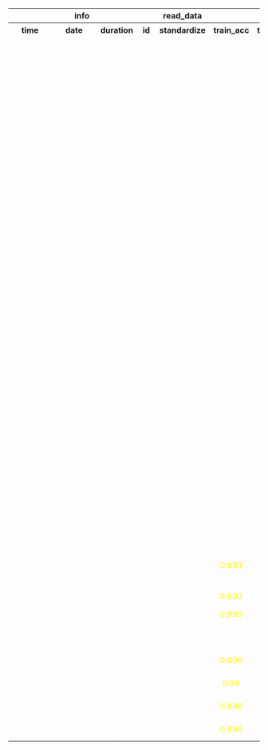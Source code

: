 <table>
<tr>
<th colspan=4 style="text-align: center; vertical-align: middle;">info</th>
<th colspan=1 style="text-align: center; vertical-align: middle;">read_data</th>
<th colspan=4 style="text-align: center; vertical-align: middle;">metrics</th>
<th colspan=2 style="text-align: center; vertical-align: middle;">cross_val_predict</th>
</tr>
<th style="text-align: center; vertical-align: middle;">time</th>
<th style="text-align: center; vertical-align: middle;">date</th>
<th style="text-align: center; vertical-align: middle;">duration</th>
<th style="text-align: center; vertical-align: middle;">id</th>
<th style="text-align: center; vertical-align: middle;">standardize</th>
<th style="text-align: center; vertical-align: middle;">train_acc</th>
<th style="text-align: center; vertical-align: middle;">train_wf1</th>
<th style="text-align: center; vertical-align: middle;">repeated_10fold_wf1</th>
<th style="text-align: center; vertical-align: middle;">accuracy</th>
<th style="text-align: center; vertical-align: middle;">estimator</th>
<th style="text-align: center; vertical-align: middle;">cv</th>
</tr>
<tr>
<td style="text-align: center; vertical-align: middle;"> <font color=white>12:20:09</font></td>
<td style="text-align: center; vertical-align: middle;"> <font color=white>05/11/23</font></td>
<td style="text-align: center; vertical-align: middle;"> <font color=white>26.57 s</font></td>
<td style="text-align: center; vertical-align: middle;"> <font color=white>1</font></td>
<td style="text-align: center; vertical-align: middle;"> <font color=white>True</font></td>
<td style="text-align: center; vertical-align: middle;"> <font color=white></font></td>
<td style="text-align: center; vertical-align: middle;"> <font color=white></font></td>
<td style="text-align: center; vertical-align: middle;"> <font color=white></font></td>
<td style="text-align: center; vertical-align: middle;"> <font color=white>0.964406779661017</font></td>
<td style="text-align: center; vertical-align: middle;"> <font color=white>StackingClassifier(estimators=[('rf', RandomForestClassifier...</font></td>
<td style="text-align: center; vertical-align: middle;"> <font color=white>5</font></td>
</tr>
<tr>
<td style="text-align: center; vertical-align: middle;"> <font color=white>12:21:29</font></td>
<td style="text-align: center; vertical-align: middle;"> <font color=white>05/11/23</font></td>
<td style="text-align: center; vertical-align: middle;"> <font color=white>26.41 s</font></td>
<td style="text-align: center; vertical-align: middle;"> <font color=white>2</font></td>
<td style="text-align: center; vertical-align: middle;"> <font color=white>True</font></td>
<td style="text-align: center; vertical-align: middle;"> <font color=white></font></td>
<td style="text-align: center; vertical-align: middle;"> <font color=white></font></td>
<td style="text-align: center; vertical-align: middle;"> <font color=white></font></td>
<td style="text-align: center; vertical-align: middle;"> <font color=yellow>0.9771186440677966</font></td>
<td style="text-align: center; vertical-align: middle;"> <font color=white>StackingClassifier(estimators=[('rf', RandomForestClassifier...</font></td>
<td style="text-align: center; vertical-align: middle;"> <font color=white>5</font></td>
</tr>
<tr>
<td style="text-align: center; vertical-align: middle;"> <font color=white>12:23:11</font></td>
<td style="text-align: center; vertical-align: middle;"> <font color=white>05/11/23</font></td>
<td style="text-align: center; vertical-align: middle;"> <font color=white>26.18 s</font></td>
<td style="text-align: center; vertical-align: middle;"> <font color=white>3</font></td>
<td style="text-align: center; vertical-align: middle;"> <font color=white>True</font></td>
<td style="text-align: center; vertical-align: middle;"> <font color=white></font></td>
<td style="text-align: center; vertical-align: middle;"> <font color=white></font></td>
<td style="text-align: center; vertical-align: middle;"> <font color=white></font></td>
<td style="text-align: center; vertical-align: middle;"> <font color=yellow>0.9779661016949153</font></td>
<td style="text-align: center; vertical-align: middle;"> <font color=white>StackingClassifier(estimators=[('rf', RandomForestClassifier...</font></td>
<td style="text-align: center; vertical-align: middle;"> <font color=white>5</font></td>
</tr>
<tr>
<td style="text-align: center; vertical-align: middle;"> <font color=white>12:27:06</font></td>
<td style="text-align: center; vertical-align: middle;"> <font color=white>05/11/23</font></td>
<td style="text-align: center; vertical-align: middle;"> <font color=white>27.59 s</font></td>
<td style="text-align: center; vertical-align: middle;"> <font color=white>4</font></td>
<td style="text-align: center; vertical-align: middle;"> <font color=white>True</font></td>
<td style="text-align: center; vertical-align: middle;"> <font color=white></font></td>
<td style="text-align: center; vertical-align: middle;"> <font color=white></font></td>
<td style="text-align: center; vertical-align: middle;"> <font color=white></font></td>
<td style="text-align: center; vertical-align: middle;"> <font color=yellow>0.976271186440678</font></td>
<td style="text-align: center; vertical-align: middle;"> <font color=white>StackingClassifier(estimators=[('rf', RandomForestClassifier...</font></td>
<td style="text-align: center; vertical-align: middle;"> <font color=white>5</font></td>
</tr>
<tr>
<td style="text-align: center; vertical-align: middle;"> <font color=white>13:14:13</font></td>
<td style="text-align: center; vertical-align: middle;"> <font color=white>05/11/23</font></td>
<td style="text-align: center; vertical-align: middle;"> <font color=white>26.26 s</font></td>
<td style="text-align: center; vertical-align: middle;"> <font color=white>5</font></td>
<td style="text-align: center; vertical-align: middle;"> <font color=white>True</font></td>
<td style="text-align: center; vertical-align: middle;"> <font color=white></font></td>
<td style="text-align: center; vertical-align: middle;"> <font color=white></font></td>
<td style="text-align: center; vertical-align: middle;"> <font color=white></font></td>
<td style="text-align: center; vertical-align: middle;"> <font color=yellow>0.9771186440677966</font></td>
<td style="text-align: center; vertical-align: middle;"> <font color=white>StackingClassifier(estimators=[('rf', RandomForestClassifier...</font></td>
<td style="text-align: center; vertical-align: middle;"> <font color=white>5</font></td>
</tr>
<tr>
<td style="text-align: center; vertical-align: middle;"> <font color=white>13:15:02</font></td>
<td style="text-align: center; vertical-align: middle;"> <font color=white>05/11/23</font></td>
<td style="text-align: center; vertical-align: middle;"> <font color=white>20.62 s</font></td>
<td style="text-align: center; vertical-align: middle;"> <font color=white>6</font></td>
<td style="text-align: center; vertical-align: middle;"> <font color=white>True</font></td>
<td style="text-align: center; vertical-align: middle;"> <font color=white></font></td>
<td style="text-align: center; vertical-align: middle;"> <font color=white></font></td>
<td style="text-align: center; vertical-align: middle;"> <font color=white></font></td>
<td style="text-align: center; vertical-align: middle;"> <font color=yellow>0.976271186440678</font></td>
<td style="text-align: center; vertical-align: middle;"> <font color=white>StackingClassifier(estimators=[('rf', RandomForestClassifier...</font></td>
<td style="text-align: center; vertical-align: middle;"> <font color=white>5</font></td>
</tr>
<tr>
<td style="text-align: center; vertical-align: middle;"> <font color=white>13:19:10</font></td>
<td style="text-align: center; vertical-align: middle;"> <font color=white>05/11/23</font></td>
<td style="text-align: center; vertical-align: middle;"> <font color=white>33.76 s</font></td>
<td style="text-align: center; vertical-align: middle;"> <font color=white>7</font></td>
<td style="text-align: center; vertical-align: middle;"> <font color=white>True</font></td>
<td style="text-align: center; vertical-align: middle;"> <font color=white></font></td>
<td style="text-align: center; vertical-align: middle;"> <font color=white></font></td>
<td style="text-align: center; vertical-align: middle;"> <font color=white></font></td>
<td style="text-align: center; vertical-align: middle;"> <font color=yellow>0.9779661016949153</font></td>
<td style="text-align: center; vertical-align: middle;"> <font color=white>StackingClassifier(estimators=[('rf', RandomForestClassifier...</font></td>
<td style="text-align: center; vertical-align: middle;"> <font color=white>5</font></td>
</tr>
<tr>
<td style="text-align: center; vertical-align: middle;"> <font color=white>13:19:57</font></td>
<td style="text-align: center; vertical-align: middle;"> <font color=white>05/11/23</font></td>
<td style="text-align: center; vertical-align: middle;"> <font color=white>34.09 s</font></td>
<td style="text-align: center; vertical-align: middle;"> <font color=white>8</font></td>
<td style="text-align: center; vertical-align: middle;"> <font color=white>True</font></td>
<td style="text-align: center; vertical-align: middle;"> <font color=white></font></td>
<td style="text-align: center; vertical-align: middle;"> <font color=white></font></td>
<td style="text-align: center; vertical-align: middle;"> <font color=white></font></td>
<td style="text-align: center; vertical-align: middle;"> <font color=yellow>0.976271186440678</font></td>
<td style="text-align: center; vertical-align: middle;"> <font color=white>StackingClassifier(estimators=[('rf', RandomForestClassifier...</font></td>
<td style="text-align: center; vertical-align: middle;"> <font color=white>5</font></td>
</tr>
<tr>
<td style="text-align: center; vertical-align: middle;"> <font color=white>13:21:17</font></td>
<td style="text-align: center; vertical-align: middle;"> <font color=white>05/11/23</font></td>
<td style="text-align: center; vertical-align: middle;"> <font color=white>32.69 s</font></td>
<td style="text-align: center; vertical-align: middle;"> <font color=white>9</font></td>
<td style="text-align: center; vertical-align: middle;"> <font color=white>True</font></td>
<td style="text-align: center; vertical-align: middle;"> <font color=white></font></td>
<td style="text-align: center; vertical-align: middle;"> <font color=white></font></td>
<td style="text-align: center; vertical-align: middle;"> <font color=white></font></td>
<td style="text-align: center; vertical-align: middle;"> <font color=yellow>0.9745762711864406</font></td>
<td style="text-align: center; vertical-align: middle;"> <font color=white>StackingClassifier(estimators=[('rf', RandomForestClassifier...</font></td>
<td style="text-align: center; vertical-align: middle;"> <font color=white>5</font></td>
</tr>
<tr>
<td style="text-align: center; vertical-align: middle;"> <font color=white>13:22:08</font></td>
<td style="text-align: center; vertical-align: middle;"> <font color=white>05/11/23</font></td>
<td style="text-align: center; vertical-align: middle;"> <font color=white>32.88 s</font></td>
<td style="text-align: center; vertical-align: middle;"> <font color=white>10</font></td>
<td style="text-align: center; vertical-align: middle;"> <font color=white>True</font></td>
<td style="text-align: center; vertical-align: middle;"> <font color=white></font></td>
<td style="text-align: center; vertical-align: middle;"> <font color=white></font></td>
<td style="text-align: center; vertical-align: middle;"> <font color=white></font></td>
<td style="text-align: center; vertical-align: middle;"> <font color=yellow>0.9771186440677966</font></td>
<td style="text-align: center; vertical-align: middle;"> <font color=white>StackingClassifier(estimators=[('rf', RandomForestClassifier...</font></td>
<td style="text-align: center; vertical-align: middle;"> <font color=white>5</font></td>
</tr>
<tr>
<td style="text-align: center; vertical-align: middle;"> <font color=white>13:26:54</font></td>
<td style="text-align: center; vertical-align: middle;"> <font color=white>05/11/23</font></td>
<td style="text-align: center; vertical-align: middle;"> <font color=white>1.06 min</font></td>
<td style="text-align: center; vertical-align: middle;"> <font color=white>12</font></td>
<td style="text-align: center; vertical-align: middle;"> <font color=white>True</font></td>
<td style="text-align: center; vertical-align: middle;"> <font color=white></font></td>
<td style="text-align: center; vertical-align: middle;"> <font color=white></font></td>
<td style="text-align: center; vertical-align: middle;"> <font color=white></font></td>
<td style="text-align: center; vertical-align: middle;"> <font color=white>0.9771186440677966</font></td>
<td style="text-align: center; vertical-align: middle;"> <font color=yellow>StackingClassifier(estimators=[('rf',
                      ...</font></td>
<td style="text-align: center; vertical-align: middle;"> <font color=white>5</font></td>
</tr>
<tr>
<td style="text-align: center; vertical-align: middle;"> <font color=white>15:56:48</font></td>
<td style="text-align: center; vertical-align: middle;"> <font color=white>05/11/23</font></td>
<td style="text-align: center; vertical-align: middle;"> <font color=white>34.74 s</font></td>
<td style="text-align: center; vertical-align: middle;"> <font color=white>13</font></td>
<td style="text-align: center; vertical-align: middle;"> <font color=white>True</font></td>
<td style="text-align: center; vertical-align: middle;"> <font color=white></font></td>
<td style="text-align: center; vertical-align: middle;"> <font color=white></font></td>
<td style="text-align: center; vertical-align: middle;"> <font color=white></font></td>
<td style="text-align: center; vertical-align: middle;"> <font color=yellow>0.9796610169491525</font></td>
<td style="text-align: center; vertical-align: middle;"> <font color=yellow>StackingClassifier(estimators=[('rf', RandomForestClassifier...</font></td>
<td style="text-align: center; vertical-align: middle;"> <font color=white>5</font></td>
</tr>
<tr>
<td style="text-align: center; vertical-align: middle;"> <font color=white>16:07:29</font></td>
<td style="text-align: center; vertical-align: middle;"> <font color=white>05/11/23</font></td>
<td style="text-align: center; vertical-align: middle;"> <font color=white>20.15 s</font></td>
<td style="text-align: center; vertical-align: middle;"> <font color=white>14</font></td>
<td style="text-align: center; vertical-align: middle;"> <font color=white>True</font></td>
<td style="text-align: center; vertical-align: middle;"> <font color=white></font></td>
<td style="text-align: center; vertical-align: middle;"> <font color=white></font></td>
<td style="text-align: center; vertical-align: middle;"> <font color=white></font></td>
<td style="text-align: center; vertical-align: middle;"> <font color=yellow>0.9813559322033898</font></td>
<td style="text-align: center; vertical-align: middle;"> <font color=white>StackingClassifier(estimators=[('rf', RandomForestClassifier...</font></td>
<td style="text-align: center; vertical-align: middle;"> <font color=white>5</font></td>
</tr>
<tr>
<td style="text-align: center; vertical-align: middle;"> <font color=white>16:09:31</font></td>
<td style="text-align: center; vertical-align: middle;"> <font color=white>05/11/23</font></td>
<td style="text-align: center; vertical-align: middle;"> <font color=white>1.13 min</font></td>
<td style="text-align: center; vertical-align: middle;"> <font color=white>15</font></td>
<td style="text-align: center; vertical-align: middle;"> <font color=white>True</font></td>
<td style="text-align: center; vertical-align: middle;"> <font color=white></font></td>
<td style="text-align: center; vertical-align: middle;"> <font color=white></font></td>
<td style="text-align: center; vertical-align: middle;"> <font color=white></font></td>
<td style="text-align: center; vertical-align: middle;"> <font color=yellow>0.9771186440677966</font></td>
<td style="text-align: center; vertical-align: middle;"> <font color=white>StackingClassifier(estimators=[('rf', RandomForestClassifier...</font></td>
<td style="text-align: center; vertical-align: middle;"> <font color=white>5</font></td>
</tr>
<tr>
<td style="text-align: center; vertical-align: middle;"> <font color=white>16:11:27</font></td>
<td style="text-align: center; vertical-align: middle;"> <font color=white>05/11/23</font></td>
<td style="text-align: center; vertical-align: middle;"> <font color=white>19.37 s</font></td>
<td style="text-align: center; vertical-align: middle;"> <font color=white>16</font></td>
<td style="text-align: center; vertical-align: middle;"> <font color=white>True</font></td>
<td style="text-align: center; vertical-align: middle;"> <font color=white></font></td>
<td style="text-align: center; vertical-align: middle;"> <font color=white></font></td>
<td style="text-align: center; vertical-align: middle;"> <font color=white></font></td>
<td style="text-align: center; vertical-align: middle;"> <font color=yellow>0.9813559322033898</font></td>
<td style="text-align: center; vertical-align: middle;"> <font color=white>StackingClassifier(estimators=[('rf', RandomForestClassifier...</font></td>
<td style="text-align: center; vertical-align: middle;"> <font color=white>5</font></td>
</tr>
<tr>
<td style="text-align: center; vertical-align: middle;"> <font color=white>16:24:34</font></td>
<td style="text-align: center; vertical-align: middle;"> <font color=white>05/11/23</font></td>
<td style="text-align: center; vertical-align: middle;"> <font color=white>19.83 s</font></td>
<td style="text-align: center; vertical-align: middle;"> <font color=white>17</font></td>
<td style="text-align: center; vertical-align: middle;"> <font color=white>True</font></td>
<td style="text-align: center; vertical-align: middle;"> <font color=white></font></td>
<td style="text-align: center; vertical-align: middle;"> <font color=white></font></td>
<td style="text-align: center; vertical-align: middle;"> <font color=white></font></td>
<td style="text-align: center; vertical-align: middle;"> <font color=yellow>0.9805084745762712</font></td>
<td style="text-align: center; vertical-align: middle;"> <font color=white>StackingClassifier(estimators=[('rf', RandomForestClassifier...</font></td>
<td style="text-align: center; vertical-align: middle;"> <font color=white>5</font></td>
</tr>
<tr>
<td style="text-align: center; vertical-align: middle;"> <font color=white>15:28:15</font></td>
<td style="text-align: center; vertical-align: middle;"> <font color=white>05/14/23</font></td>
<td style="text-align: center; vertical-align: middle;"> <font color=white>3.81 min</font></td>
<td style="text-align: center; vertical-align: middle;"> <font color=white>18</font></td>
<td style="text-align: center; vertical-align: middle;"> <font color=white>True</font></td>
<td style="text-align: center; vertical-align: middle;"> <font color=yellow>0.991</font></td>
<td style="text-align: center; vertical-align: middle;"> <font color=yellow>0.991</font></td>
<td style="text-align: center; vertical-align: middle;"> <font color=yellow>0.9813</font></td>
<td style="text-align: center; vertical-align: middle;"> <font color=yellow></font></td>
<td style="text-align: center; vertical-align: middle;"> <font color=yellow></font></td>
<td style="text-align: center; vertical-align: middle;"> <font color=yellow></font></td>
</tr>
<tr>
<td style="text-align: center; vertical-align: middle;"> <font color=white>15:32:42</font></td>
<td style="text-align: center; vertical-align: middle;"> <font color=white>05/14/23</font></td>
<td style="text-align: center; vertical-align: middle;"> <font color=white>31.52 s</font></td>
<td style="text-align: center; vertical-align: middle;"> <font color=white>19</font></td>
<td style="text-align: center; vertical-align: middle;"> <font color=white>True</font></td>
<td style="text-align: center; vertical-align: middle;"> <font color=white>0.991</font></td>
<td style="text-align: center; vertical-align: middle;"> <font color=white>0.991</font></td>
<td style="text-align: center; vertical-align: middle;"> <font color=white>0.9813</font></td>
<td style="text-align: center; vertical-align: middle;"> <font color=white></font></td>
<td style="text-align: center; vertical-align: middle;"> <font color=white></font></td>
<td style="text-align: center; vertical-align: middle;"> <font color=white></font></td>
</tr>
<tr>
<td style="text-align: center; vertical-align: middle;"> <font color=white>15:33:41</font></td>
<td style="text-align: center; vertical-align: middle;"> <font color=white>05/14/23</font></td>
<td style="text-align: center; vertical-align: middle;"> <font color=white>53.63 s</font></td>
<td style="text-align: center; vertical-align: middle;"> <font color=white>20</font></td>
<td style="text-align: center; vertical-align: middle;"> <font color=white>True</font></td>
<td style="text-align: center; vertical-align: middle;"> <font color=yellow>0.993</font></td>
<td style="text-align: center; vertical-align: middle;"> <font color=yellow>0.993</font></td>
<td style="text-align: center; vertical-align: middle;"> <font color=yellow>0.9814</font></td>
<td style="text-align: center; vertical-align: middle;"> <font color=white></font></td>
<td style="text-align: center; vertical-align: middle;"> <font color=white></font></td>
<td style="text-align: center; vertical-align: middle;"> <font color=white></font></td>
</tr>
<tr>
<td style="text-align: center; vertical-align: middle;"> <font color=white>15:52:17</font></td>
<td style="text-align: center; vertical-align: middle;"> <font color=white>05/15/23</font></td>
<td style="text-align: center; vertical-align: middle;"> <font color=white>2.34 min</font></td>
<td style="text-align: center; vertical-align: middle;"> <font color=white>22</font></td>
<td style="text-align: center; vertical-align: middle;"> <font color=white>True</font></td>
<td style="text-align: center; vertical-align: middle;"> <font color=yellow>0.989</font></td>
<td style="text-align: center; vertical-align: middle;"> <font color=yellow>0.989</font></td>
<td style="text-align: center; vertical-align: middle;"> <font color=yellow>0.9838</font></td>
<td style="text-align: center; vertical-align: middle;"> <font color=white></font></td>
<td style="text-align: center; vertical-align: middle;"> <font color=white></font></td>
<td style="text-align: center; vertical-align: middle;"> <font color=white></font></td>
</tr>
<tr>
<td style="text-align: center; vertical-align: middle;"> <font color=white>15:55:33</font></td>
<td style="text-align: center; vertical-align: middle;"> <font color=white>05/15/23</font></td>
<td style="text-align: center; vertical-align: middle;"> <font color=white>1.68 min</font></td>
<td style="text-align: center; vertical-align: middle;"> <font color=white>23</font></td>
<td style="text-align: center; vertical-align: middle;"> <font color=white>True</font></td>
<td style="text-align: center; vertical-align: middle;"> <font color=white>0.989</font></td>
<td style="text-align: center; vertical-align: middle;"> <font color=white>0.989</font></td>
<td style="text-align: center; vertical-align: middle;"> <font color=yellow>0.9831</font></td>
<td style="text-align: center; vertical-align: middle;"> <font color=white></font></td>
<td style="text-align: center; vertical-align: middle;"> <font color=white></font></td>
<td style="text-align: center; vertical-align: middle;"> <font color=white></font></td>
</tr>
<tr>
<td style="text-align: center; vertical-align: middle;"> <font color=white>17:44:30</font></td>
<td style="text-align: center; vertical-align: middle;"> <font color=white>05/16/23</font></td>
<td style="text-align: center; vertical-align: middle;"> <font color=white>14.94 min</font></td>
<td style="text-align: center; vertical-align: middle;"> <font color=white>24</font></td>
<td style="text-align: center; vertical-align: middle;"> <font color=white>True</font></td>
<td style="text-align: center; vertical-align: middle;"> <font color=yellow>0.999</font></td>
<td style="text-align: center; vertical-align: middle;"> <font color=yellow>0.999</font></td>
<td style="text-align: center; vertical-align: middle;"> <font color=yellow>0.9905</font></td>
<td style="text-align: center; vertical-align: middle;"> <font color=white></font></td>
<td style="text-align: center; vertical-align: middle;"> <font color=white></font></td>
<td style="text-align: center; vertical-align: middle;"> <font color=white></font></td>
</tr>
<tr>
<td style="text-align: center; vertical-align: middle;"> <font color=white>18:05:27</font></td>
<td style="text-align: center; vertical-align: middle;"> <font color=white>05/16/23</font></td>
<td style="text-align: center; vertical-align: middle;"> <font color=white>1.59 min</font></td>
<td style="text-align: center; vertical-align: middle;"> <font color=white>25</font></td>
<td style="text-align: center; vertical-align: middle;"> <font color=white>True</font></td>
<td style="text-align: center; vertical-align: middle;"> <font color=yellow>0.99</font></td>
<td style="text-align: center; vertical-align: middle;"> <font color=yellow>0.99</font></td>
<td style="text-align: center; vertical-align: middle;"> <font color=yellow>0.9824</font></td>
<td style="text-align: center; vertical-align: middle;"> <font color=white></font></td>
<td style="text-align: center; vertical-align: middle;"> <font color=white></font></td>
<td style="text-align: center; vertical-align: middle;"> <font color=white></font></td>
</tr>
<tr>
<td style="text-align: center; vertical-align: middle;"> <font color=white>18:09:46</font></td>
<td style="text-align: center; vertical-align: middle;"> <font color=white>05/16/23</font></td>
<td style="text-align: center; vertical-align: middle;"> <font color=white>43.86 min</font></td>
<td style="text-align: center; vertical-align: middle;"> <font color=white>26</font></td>
<td style="text-align: center; vertical-align: middle;"> <font color=white>True</font></td>
<td style="text-align: center; vertical-align: middle;"> <font color=yellow>0.998</font></td>
<td style="text-align: center; vertical-align: middle;"> <font color=yellow>0.998</font></td>
<td style="text-align: center; vertical-align: middle;"> <font color=yellow>0.9892</font></td>
<td style="text-align: center; vertical-align: middle;"> <font color=white></font></td>
<td style="text-align: center; vertical-align: middle;"> <font color=white></font></td>
<td style="text-align: center; vertical-align: middle;"> <font color=white></font></td>
</tr>
<tr>
<td style="text-align: center; vertical-align: middle;"> <font color=white>18:54:39</font></td>
<td style="text-align: center; vertical-align: middle;"> <font color=white>05/16/23</font></td>
<td style="text-align: center; vertical-align: middle;"> <font color=white>9.83 min</font></td>
<td style="text-align: center; vertical-align: middle;"> <font color=white>27</font></td>
<td style="text-align: center; vertical-align: middle;"> <font color=white>True</font></td>
<td style="text-align: center; vertical-align: middle;"> <font color=yellow>0.999</font></td>
<td style="text-align: center; vertical-align: middle;"> <font color=yellow>0.999</font></td>
<td style="text-align: center; vertical-align: middle;"> <font color=yellow>0.9912</font></td>
<td style="text-align: center; vertical-align: middle;"> <font color=white></font></td>
<td style="text-align: center; vertical-align: middle;"> <font color=white></font></td>
<td style="text-align: center; vertical-align: middle;"> <font color=white></font></td>
</tr>
